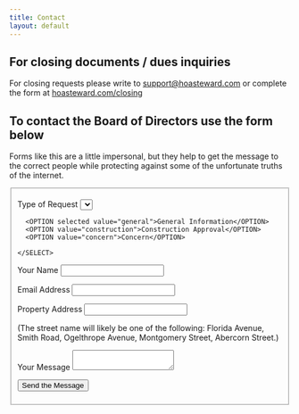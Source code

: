 ```yaml
---
title: Contact
layout: default
---
```


<h2>For closing documents / dues inquiries</h2>
<p>For closing requests please write to <a href="mailto:support@hoasteward.com">support@hoasteward.com</a> or complete the form at <a href="http://hoasteward.com/closing">hoasteward.com/closing</a><p>

<h2>To contact the Board of Directors use the form below</h2>

<p>
  Forms like this are a little impersonal, but they help to 
  get the message to the correct people while protecting 
  against some of the unfortunate truths of the internet.
</p>

<form method="POST" action="mailto:edthedev@gmail.com?subject=Savannah Green HOA Contact Form Request" enctype="text/plain">
<!-- <form method="POST" action="mailto:secretary@savannahgreenurbana.org?subject=Savannah Green HOA Contact Form Request">
-->
  <fieldset>
<!--
  <legend>
   All fields are required.
  </legend>
-->

  <p>
    <label for="request-type">
    Type of Request
    </label>
    <SELECT size="1" name="request-type">

<!--
      <OPTGROUP label="To the President">
	  -->
      <OPTION selected value="general">General Information</OPTION>
      <OPTION value="construction">Construction Approval</OPTION>
      <OPTION value="concern">Concern</OPTION>
<!--
      </OPTGROUP>
	  -->
<!--
      <OPTGROUP label="To the Secretary">
      <OPTION value="dues">Dues Status Request</OPTION>
      </OPTGROUP>
	  -->

    </SELECT>
  </p>

  <p>
    <label for="name">
      Your Name
    </label>
    <input class="input-text" type="text" name="name" />
  </p>

  <p>
    <label for="email">
    Email Address
    </label>
    <input class="input-text" type="text" name="email" />
  </p>

  <p>
    <label for="property">
    Property Address
    </label>
    <input class="input-text" type="text" name="property" />
  </p>

  <p class="explanatory-text">
    (The street name will likely be one of the following:
    Florida Avenue,
    Smith Road,
    Ogelthrope Avenue,
    Montgomery Street,
    Abercorn Street.)
  </p>

  <p>
    <label for="message">
    Your Message
    </label>
    <textarea class="input-text" name="message"></textarea>
  </p>

  <p>
    <input class="submit" type="submit" value="Send the Message">
  </p>


  </fieldset>
</form>

